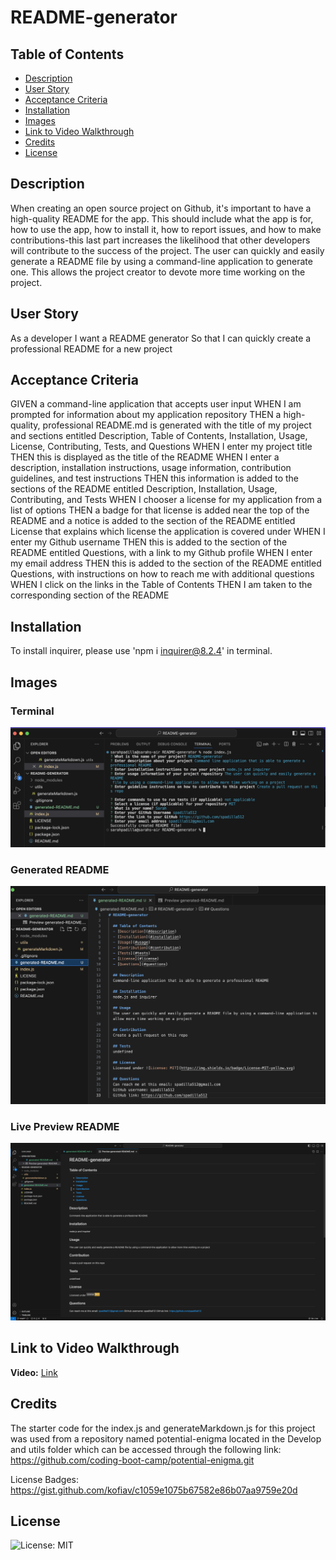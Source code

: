 # README-generator

## Table of Contents

- [Description](#description)
- [User Story](#user-story)
- [Acceptance Criteria](#acceptance-criteria)
- [Installation](#installation)
- [Images](#images)
- [Link to Video Walkthrough](#link-to-video-walkthrough)
- [Credits](#credits)
- [License](#license)

## Description

When creating an open source project on Github, it's important to have a high-quality README for the app. This should include what the app is for, how to use the app, how to install it, how to report issues, and how to make contributions-this last part increases the likelihood that other developers will contribute to the success of the project. The user can quickly and easily generate a README file by using a command-line application to generate one. This allows the project creator to devote more time working on the project.

## User Story

As a developer
I want a README generator
So that I can quickly create a professional README for a new project

## Acceptance Criteria

GIVEN a command-line application that accepts user input
WHEN I am prompted for information about my application repository
THEN a high-quality, professional README.md is generated with the title of my project and
sections entitled Description, Table of Contents, Installation, Usage, License, Contributing, 
Tests, and Questions
WHEN I enter my project title
THEN this is displayed as the title of the README
WHEN I enter a description, installation instructions, usage information, contribution
guidelines, and test instructions
THEN this information is added to the sections of the README entitled Description,
Installation, Usage, Contributing, and Tests
WHEN I chooser a license for my application from a list of options
THEN a badge for that license is added near the top of the README and a notice is added to the
section of the README entitled License that explains which license the application is covered under
WHEN I enter my Github username
THEN this is added to the section of the README entitled Questions, with a link to my Github profile
WHEN I enter my email address
THEN this is added to the section of the README entitled Questions, with instructions on how to 
reach me with additional questions
WHEN I click on the links in the Table of Contents
THEN I am taken to the corresponding section of the README

## Installation

To install inquirer, please use 'npm i inquirer@8.2.4' in terminal.

## Images

### Terminal

![Alt text](assets/images/Terminal.png)

### Generated README

![Alt text](assets/images/generated-README.png)

### Live Preview README

![Alt text](assets/images/preview%20README.png)

## Link to Video Walkthrough

**Video:** [Link]()

## Credits

The starter code for the index.js and generateMarkdown.js for this project was used from a repository named potential-enigma located in the Develop and utils folder which can be accessed through the following link: https://github.com/coding-boot-camp/potential-enigma.git

License Badges: https://gist.github.com/kofiav/c1059e1075b67582e86b07aa9759e20d

## License
![License: MIT](https://img.shields.io/badge/License-MIT-yellow.svg)
